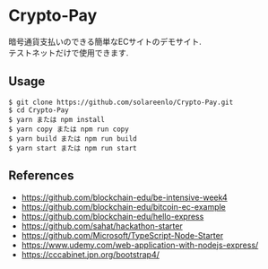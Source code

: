 # Crypto-Pay
暗号通貨支払いのできる簡単なECサイトのデモサイト.  
テストネットだけで使用できます.

## Usage
```
$ git clone https://github.com/solareenlo/Crypto-Pay.git
$ cd Crypto-Pay
$ yarn または npm install
$ yarn copy または npm run copy
$ yarn build または npm run build
$ yarn start または npm run start
```

## References
- https://github.com/blockchain-edu/be-intensive-week4
- https://github.com/blockchain-edu/bitcoin-ec-example
- https://github.com/blockchain-edu/hello-express
- https://github.com/sahat/hackathon-starter
- https://github.com/Microsoft/TypeScript-Node-Starter
- https://www.udemy.com/web-application-with-nodejs-express/
- https://cccabinet.jpn.org/bootstrap4/
